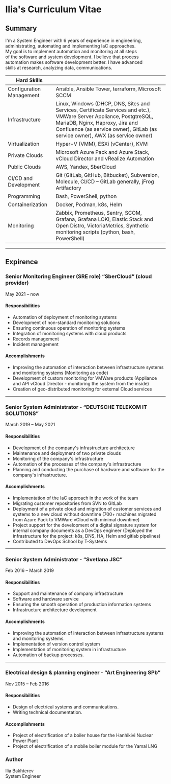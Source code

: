 # Ilia's Curriculum Vitae
## Summary
I'm a System Engineer with 6 years of experience in engineering,     
administrating, automating and implementing IaC approaches.   
My goal is to implement automation and monitoring at all steps    
of the software and system development. I believe that process    
automation makes software development better. I have advanced   
skills at research, analyzing data, communications.


Hard Skills               |              |
------------------------- | -------------|
Configuration Management  | Ansible, Ansible Tower, terraform, Microsoft SCCM
Infrastructure            | Linux, Windows (DHCP, DNS, Sites and Services, Certificate Services and etc.), VMWare Server Appliance, PostgtreSQL, MariaDB, Nginx, Haproxy, Jira and Confluence (as service owner), GitLab (as service owner), AWX (as service owner)|
Virtualization            |Hyper-V (VMM), ESXi (vCenter), KVM|
Private Clouds            |Microsoft Azure Pack and Azure Stack, vCloud Director and vRealize Automation
Public Clouds             |AWS, Yandex, SberCloud|
CI/CD and Development     |Git (GitLab, GitHub, Bitbucket), Subversion, Molecule, CI/CD – GitLab generally, jFrog Artifactory|
Programming               |Bash, PowerShell, python|
Containerization          |Docker, Podman, k8s, Helm|
Monitoring                |Zabbix, Prometheus, Sentry, SCOM, Grafana, Grafana LOKI, Elastic Stack and Open Distro, VictoriaMetrics, Synthetic monitoring scripts (python, bash, PowerShell)|
***

## Expirence
### Senior Monitoring Engineer (SRE role) “SberCloud” (cloud provider)
May 2021 – now  

#### Responsibilities

*	Automation of deployment of monitoring systems   
*	Development of non-standard monitoring solutions   
*	Ensuring continuous operation of monitoring systems  
*	Integration of monitoring systems with cloud products  
*	Records management  
*	Incident management  

#### Accomplishments

*	Improving the automation of interaction between infrastructure systems and monitoring systems (Monitoring as code)   
*	Development of custom monitoring for VMWare products (Appliance and API vCloud Director - monitoring the system from the inside)  
*	Creation of geo-distributed monitoring for external Cloud services
***
### Senior System Administrator - “DEUTSCHE TELEKOM IT SOLUTIONS”
March 2019 – May 2021

#### Responsibilities

*	Development of the company's infrastructure architecture    
*	Maintenance and deployment of two private clouds    
*	Monitoring of the company's infrastructure    
*	Automation of the processes of the company's infrastructure   
*	Planning and conducting the purchase of hardware and software for the company's infrastructure.

#### Accomplishments

*	Implementation of the IaC approach in the work of the team    
*	Migrating customer repositories from SVN to GitLab    
*	Deployment of a private cloud and migration of customer services and systems to a new cloud without downtime (700+ machines migrated from Azure Pack to VMWare vCloud with minimal downtime)   
*	Project support for the development of a digital signature system for internal company documents as a DevOps engineer (Deployed the infrastructure for the project: k8s, DNS, HA, Helm and gitlab pipelines)    
*	Contributed to DevOps School by T-Systems
***
### Senior System Administrator - “Svetlana JSC”
Feb 2016 – March 2019

#### Responsibilities

*	Support and maintenance of company infrastructure
*	Software and hardware service
*	Ensuring the smooth operation of production information systems
*	Infrastructure architecture development

#### Accomplishments

*	Improving the automation of interaction between infrastructure systems and monitoring systems.
*	Implementation of version control system 
*	Implementation of monitoring system in infrastructure
*	Automation of backup processes.
***
### Electrical design & planning engineer - “Art Engineering SPb”
Nov 2015 – Feb 2016

#### Responsibilities

*	Design of electrical systems and communications.
*	Writing technical documentation.

#### Accomplishments

*	Project of electrification of a boiler house for the Hanhikivi Nuclear Power Plant
*	Project of electrification of a mobile boiler module for the Yamal LNG

### Author
Ilia Bakhterev  
System Engineer
